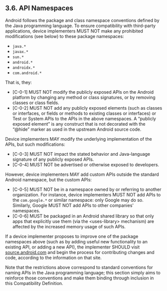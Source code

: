 ## 3.6\. API Namespaces

Android follows the package and class namespace conventions defined by the Java
programming language.  To ensure compatibility with third-party applications,
device implementers MUST NOT make any prohibited modifications (see below) to
these package namespaces:

*   `java.*`
*   `javax.*`
*   `sun.*`
*   `android.*`
*   `androidx.*`
*   `com.android.*`

That is, they:

*    [C-0-1] MUST NOT modify the publicly exposed APIs on the Android platform
     by changing any method or class signatures, or by removing classes or class
     fields.
*    [C-0-2] MUST NOT add any publicly exposed elements (such as classes or
     interfaces, or fields or methods to existing classes or interfaces) or Test
     or System APIs to the APIs in the above namespaces. A “publicly exposed
     element” is any construct that is not decorated with the “@hide” marker as
     used in the upstream Android source code.

Device implementers MAY modify the underlying implementation of the APIs, but
such modifications:

*    [C-0-3] MUST NOT impact the stated behavior and Java-language signature of
     any publicly exposed APIs.
*    [C-0-4] MUST NOT be advertised or otherwise exposed to developers.

However, device implementers MAY add custom APIs outside the standard Android
namespace, but the custom APIs:

*    [C-0-5] MUST NOT be in a namespace owned by or referring to another
     organization. For instance, device implementers MUST NOT add APIs to the
     `com.google.*` or similar namespace: only Google may do so. Similarly,
     Google MUST NOT add APIs to other companies' namespaces.
*    [C-0-6] MUST be packaged in an Android shared library so that only apps
     that explicitly use them (via the &lt;uses-library&gt; mechanism) are
     affected by the increased memory usage of such APIs.

If a device implementer proposes to improve one of the package namespaces above
(such as by adding useful new functionality to an existing API, or adding a new
API), the implementer SHOULD visit [source.android.com](
http://source.android.com/) and begin the process for contributing changes and
code, according to the information on that site.

Note that the restrictions above correspond to standard conventions for naming
APIs in the Java programming language; this section simply aims to reinforce
those conventions and make them binding through inclusion in this Compatibility
Definition.

